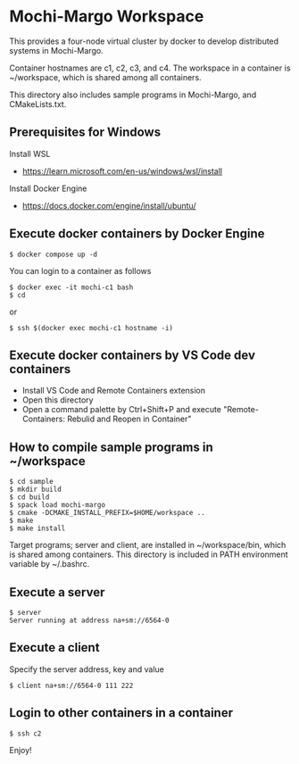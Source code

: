 # Mochi-Margo Workspace

This provides a four-node virtual cluster by docker to develop
distributed systems in Mochi-Margo.

Container hostnames are c1, c2, c3, and c4.
The workspace in a container is ~/workspace,
which is shared among all containers.

This directory also includes sample programs in Mochi-Margo, and CMakeLists.txt.

## Prerequisites for Windows

Install WSL
- https://learn.microsoft.com/en-us/windows/wsl/install

Install Docker Engine
- https://docs.docker.com/engine/install/ubuntu/

## Execute docker containers by Docker Engine

    $ docker compose up -d

You can login to a container as follows

    $ docker exec -it mochi-c1 bash
    $ cd

or

    $ ssh $(docker exec mochi-c1 hostname -i)

## Execute docker containers by VS Code dev containers

- Install VS Code and Remote Containers extension
- Open this directory
- Open a command palette by Ctrl+Shift+P and execute "Remote-Containers: Rebulid and Reopen in Container"

## How to compile sample programs in ~/workspace

    $ cd sample
    $ mkdir build
    $ cd build
    $ spack load mochi-margo
    $ cmake -DCMAKE_INSTALL_PREFIX=$HOME/workspace ..
    $ make
    $ make install

Target programs; server and client, are installed in ~/workspace/bin, which is shared among containers.  This directory is included in PATH environment variable by ~/.bashrc.

## Execute a server

    $ server
    Server running at address na+sm://6564-0

## Execute a client
Specify the server address, key and value

    $ client na+sm://6564-0 111 222

## Login to other containers in a container

    $ ssh c2

Enjoy!
